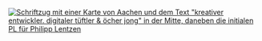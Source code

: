 [![Schriftzug mit einer Karte von Aachen und dem Text "kreativer entwickler. digitaler tüftler & öcher jong" in der Mitte, daneben die initialen PL für Philipp Lentzen](https://philipplentzen.dev/opengraph-image.jpg "kreativer entwickler. digitaler tüftler & öcher jong")](https://philipplentzen.dev/)
